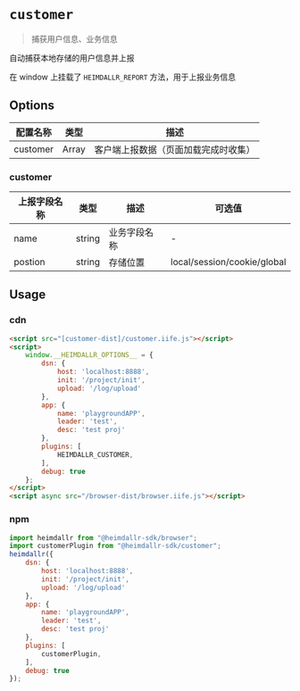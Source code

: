 # `customer`

> 捕获用户信息、业务信息

自动捕获本地存储的用户信息并上报

在 window 上挂载了 `HEIMDALLR_REPORT` 方法，用于上报业务信息

## Options

|配置名称|类型|描述|
|-|-|-|
|customer|Array|客户端上报数据（页面加载完成时收集）|

### customer

|上报字段名称|类型|描述|可选值|
|-|-|-|-|
|name|string|业务字段名称|-|
|postion|string|存储位置|local/session/cookie/global|

## Usage

### cdn

```html
<script src="[customer-dist]/customer.iife.js"></script>
<script>
    window.__HEIMDALLR_OPTIONS__ = {
        dsn: {
            host: 'localhost:8888',
            init: '/project/init',
            upload: '/log/upload'
        },
        app: {
            name: 'playgroundAPP',
            leader: 'test',
            desc: 'test proj'
        },
        plugins: [
            HEIMDALLR_CUSTOMER,
        ],
        debug: true
    };
</script>
<script async src="/browser-dist/browser.iife.js"></script>
```

### npm

```js
import heimdallr from "@heimdallr-sdk/browser";
import customerPlugin from "@heimdallr-sdk/customer";
heimdallr({
    dsn: {
        host: 'localhost:8888',
        init: '/project/init',
        upload: '/log/upload'
    },
    app: {
        name: 'playgroundAPP',
        leader: 'test',
        desc: 'test proj'
    },
    plugins: [
        customerPlugin,
    ],
    debug: true
});
```
